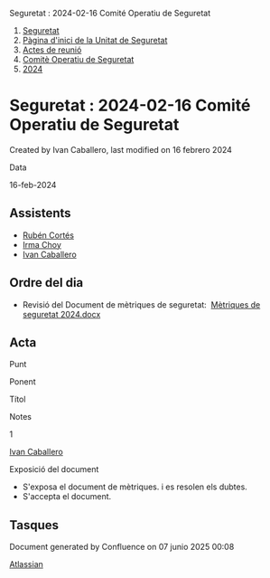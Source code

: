 Seguretat : 2024-02-16 Comité Operatiu de Seguretat  

1.  [Seguretat](index.md)
2.  [Pàgina d'inici de la Unitat de Seguretat](15368362.md)
3.  [Actes de reunió](26317880.md)
4.  [Comitè Operatiu de Seguretat](81855047.md)
5.  [2024](2024_100010192.md)

Seguretat : 2024-02-16 Comité Operatiu de Seguretat
===================================================

Created by Ivan Caballero, last modified on 16 febrero 2024

Data

16-feb-2024 

Assistents
----------

*   [Rubén Cortés](https://confluence.aoc.cat/display/~rcortes)
*   [Irma Choy](https://confluence.aoc.cat/display/~ichoy)
*   [Ivan Caballero](https://confluence.aoc.cat/display/~icaballero)

Ordre del dia
-------------

*   Revisió del Document de mètriques de seguretat:  [Mètriques de seguretat 2024.docx](https://llicenciesaoc.sharepoint.com/:w:/s/CiberseguretatAOC/EVNMp6S_D3BPg3XNkdYfNVIBOgrJ1X0U9wCmJUebuzYDEQ?e=wPFYgB)

Acta
----

Punt

Ponent

Títol

Notes

1

[Ivan Caballero](https://confluence.aoc.cat/display/~icaballero)

Exposició del document

*   S'exposa el document de mètriques. i es resolen els dubtes.
*   S'accepta el document.

  

  

  

  

Tasques
-------

Document generated by Confluence on 07 junio 2025 00:08

[Atlassian](http://www.atlassian.com/)